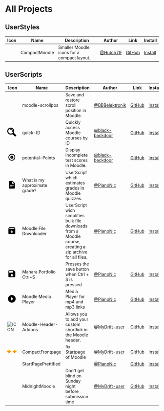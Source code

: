 # All Projects


## UserStyles

<table>
    <thead>
        <tr>
            <th>Icon</th>
            <th>Name</th>
            <th>Description</th>
            <th>Author</th>
            <th>Link</th>
            <th>Install</th>
        </tr>
    </thead>
    <tbody>
        <tr>
            <!-- CompactMoodle -->
            <td></td>
            <td>CompactMoodle</td>
            <td>Smaller Moodle icons for a compact layout.</td>
            <td><a href="https://github.com/Hutch79">@Hutch79</a></td>
            <td><a href="https://github.com/Hutch79/CompactMoodle">GitHub</a></td>
            <td><a href="https://raw.githubusercontent.com/Hutch79/CompactMoodle/main/compactMoodle.user.css">Install</a></td>
        </tr>
    </body>
</table>


## UserScripts

<table>
    <thead>
        <tr>
            <th>Icon</th>
            <th>Name</th>
            <th>Description</th>
            <th>Author</th>
            <th>Link</th>
            <th>Install</th>
        </tr>
    </thead>
    <tbody>
        <tr>
            <!-- moodle-scrollpos -->
            <td></td>
            <td>moodle-scrollpos</td>
            <td>Save and restore scroll position in Moodle.</td>
            <td><a href="https://github.com/BBBelektronik">@BBBelektronik</a></td>
            <td><a href="https://github.com/BBBelektronik/moodle-scrollpos">GitHub</a></td>
            <td><a href="https://raw.githubusercontent.com/BBBelektronik/moodle-scrollpos/main/moodle_scrollpos.user.js">Install</a></td>
        </tr>
        <tr>
            <!-- quick ID -->
            <td><img src="https://github.com/BBBaden-Moodle-userscripts/quick-ID/raw/main/icon.svg" alt="ICON" width="30" height="30"></td>
            <td>quick-ID</td>
            <td>Quickly access Moodle courses by ID</td>
            <td><a href="https://github.com/black-backdoor">@black-backdoor</a></td>
            <td><a href="https://github.com/BBBaden-Moodle-userscripts/quick-ID">GitHub</a></td>
            <td><a href="https://github.com/BBBaden-Moodle-userscripts/quick-ID/raw/main/quick-ID.user.js">Install</a></td>
        </tr>
        <tr>
            <!-- potential-Points -->
            <td><img src="https://github.com/BBBaden-Moodle-userscripts/potential-Points/raw/main/icon.svg" alt="ICON" width="30" height="30"></td>
            <td>potential-Points</td>
            <td>Display incomplete test scores in Moodle.</td>
            <td><a href="https://github.com/black-backdoor">@black-backdoor</a></td>
            <td><a href="https://github.com/BBBaden-Moodle-userscripts/potential-Points">GitHub</a></td>
            <td><a href="https://github.com/BBBaden-Moodle-userscripts/potential-Points/raw/main/potential_points.user.js">Install</a></td>
        </tr>
        <tr>
            <!-- What-is-my-approximate-grade -->
            <td><img src="https://github.com/BBBaden-Moodle-userscripts/What-is-my-approximate-grade/blob/main/icon/icon.png?raw=true" alt="ICON" width="30" height="30"></td>
            <td>What is my approximate grade?</td>
            <td>UserScript which estimates grades in Moodle quizzes.</td>
            <td><a href="https://github.com/pianonic">@PianoNic</a></td>
            <td><a href="https://github.com/BBBaden-Moodle-userscripts/What-is-my-approximate-grade">GitHub</a></td>
            <td><a href="https://github.com/BBBaden-Moodle-userscripts/What-is-my-approximate-grade/raw/main/approximate_grade.user.js">Install</a></td>
        </tr>
        <tr>
            <!-- Download-All-Files -->
            <td><img src="https://github.com/BBBaden-Moodle-userscripts/Download-All-Files/blob/main/ico/icon.png?raw=true" alt="ICON" width="30" height="30"></td>
            <td>Moodle File Downloader</td>
            <td>UserScript wich simplifies bulk file downloads from a Moodle course, creating a zip archive for all files.</td>
            <td><a href="https://github.com/pianonic">@PianoNic</a></td>
            <td><a href="https://github.com/BBBaden-Moodle-userscripts/Download-All-Files">GitHub</a></td>
            <td><a href="https://github.com/BBBaden-Moodle-userscripts/Download-All-Files/raw/main/download-all-files.user.js">Install</a></td>
        </tr>
        <tr>
            <!-- Mahara Portfolio Ctrl+S   -->
            <td><img src="https://github.com/BBBaden-Moodle-userscripts/Mahara-Portfolio-Ctrl-S/blob/main/icon/saveIcon.png?raw=true" alt="ICON" width="30" height="30"></td>
            <td>Mahara Portfolio Ctrl+S</td>
            <td>Presses the save button when Ctrl + S is pressed</td>
            <td><a href="https://github.com/pianonic">@PianoNic</a></td>
            <td><a href="https://github.com/BBBaden-Moodle-userscripts/Mahara-Portfolio-Ctrl-S">GitHub</a></td>
            <td><a href="https://github.com/BBBaden-Moodle-userscripts/Mahara-Portfolio-Ctrl-S/raw/main/Mahara-Portfolio-Ctrl-S.user.js">Install</a></td>
        </tr>
        <tr>
            <!-- Media Player   -->
            <td><img src="https://github.com/BBBaden-Moodle-userscripts/MediaPlayer/blob/main/icon/playerIcon.png?raw=true" alt="ICON" width="30" height="30"></td>
            <td>Moodle Media Player</td>
            <td>Media Player for mp4 and mp3 links</td>
            <td><a href="https://github.com/pianonic">@PianoNic</a></td>
            <td><a href="https://github.com/BBBaden-Moodle-userscripts/MediaPlayer">GitHub</a></td>
            <td><a href="https://github.com/BBBaden-Moodle-userscripts/MediaPlayer/raw/main/MediaPlayer.user.js">Install</a></td>
        </tr>
        <tr>
            <!-- Moodle-Header-Addons  -->
            <td><img src="https://github.com/MyDrift-user/Moodle-Header-Addons/raw/main/header-icon.png" alt="ICON" width="30" height="30"></td>
            <td>Moodle-Header-Addons</td>
            <td>Allows you to add your custom shortlink in the Moodle header.</td>
            <td><a href="https://github.com/MyDrift-user">@MyDrift-user</a></td>
            <td><a href="https://github.com/MyDrift-user/Moodle-Header-Addons">GitHub</a></td>
            <td><a href="https://github.com/MyDrift-user/Moodle-Header-Addons/raw/main/Moodle-Header-Addons.user.js">Install</a></td>
        </tr>
        <tr>
            <!-- CompactFrontpage -->
            <td><img src="https://github.com/MyDrift-user/CompactFrontpage/blob/main/compact.png?raw=true" alt="ICON" width="30" height="30"></td>
            <td>CompactFrontpage</td>
            <td>fix Startpage of Moodle</td>
            <td><a href="https://github.com/MyDrift-user">@MyDrift-user</a></td>
            <td><a href="https://github.com/MyDrift-user/CompactFrontpage">GitHub</a></td>
            <td><a href="https://github.com/MyDrift-user/CompactFrontpage/raw/main/CompactFrontpage.user.js">Install</a></td>
        </tr>
        <tr>
            <!-- StartPagePrettified -->
            <td></td>
            <td>StartPagePrettified</td>
            <td></td>
            <td><a href="https://github.com/Pianonic">@PianoNic</a></td>
            <td><a href="https://github.com/BBBaden-Moodle-userscripts/StartPagePrettified">GitHub</a></td>
            <td><a href="https://github.com/BBBaden-Moodle-userscripts/StartPagePrettified/raw/main/StartPagePrettified.user.js">Install</a></td>
        </tr>
        <tr>
            <!-- MidnightMoodle -->
            <td></td>
            <td>MidnightMoodle</td>
            <td>Don't get blind on Sunday night before submission time</td>
            <td><a href="https://github.com/MyDrift-user">@MyDrift-user</a></td>
            <td><a href="https://github.com/MyDrift-user/MidnightMoodle">GitHub</a></td>
            <td><a href="https://github.com/MyDrift-user/MidnightMoodle/raw/main/MidnightMoodle.user.css">Install</a></td>
        </tr>
    </tbody>
</table>

